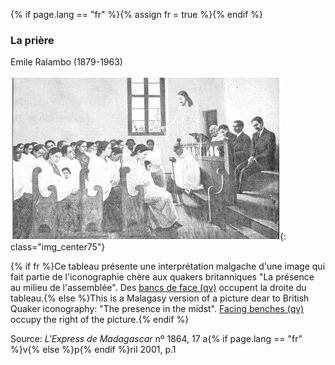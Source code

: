 {% if page.lang == "fr" %}{% assign fr = true %}{% endif %}
### La prière

Emile Ralambo (1879-1963)

![La prière](/assets/images/facing_bench.jpg){: class="img_center75"}
 
{% if fr %}Ce tableau présente une interprétation malgache d'une image qui fait partie de l'iconographie chère aux quakers britanniques "La présence au milieu de l'assemblée".  Des [bancs de face (qv)](/nouveau/glossaire_fran#banc) occupent la droite du tableau.{% else %}This is a Malagasy version of a picture dear to British Quaker iconography: "The presence in the midst". [Facing benches (qv)](/new_attender/glossary#facing) occupy the right of the picture.{% endif %}

Source: <i>L'Express de Madagascar</i> n&ordm; 1864, 17 a{% if page.lang == "fr" %}v{% else %}p{% endif %}ril 2001, p.1
